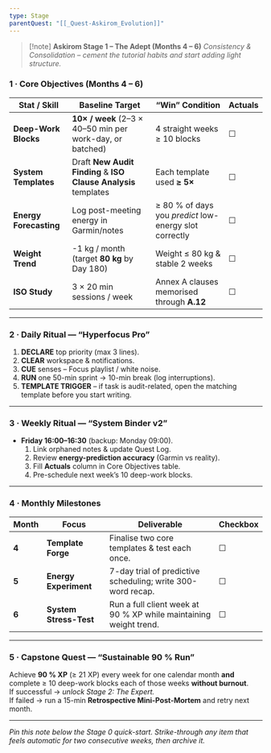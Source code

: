 ```yaml
---
type: Stage
parentQuest: "[[_Quest-Askirom_Evolution]]"
---
```


> [!note] **Askirom Stage 1 – The Adept (Months 4 – 6)**
> *Consistency & Consolidation – cement the tutorial habits and start adding light structure.*

### 1 · Core Objectives (Months 4 – 6)

| Stat / Skill | Baseline Target | “Win” Condition | **Actuals** |
|--------------|-----------------|-----------------|-------------|
| **Deep-Work Blocks** | **10× / week** (2–3 × 40–50 min per work-day, or batched) | 4 straight weeks ≥ 10 blocks | ☐ |
| **System Templates** | Draft **New Audit Finding** & **ISO Clause Analysis** templates | Each template used **≥ 5×** | ☐ |
| **Energy Forecasting** | Log post-meeting energy in Garmin/notes | ≥ 80 % of days you *predict* low-energy slot correctly | ☐ |
| **Weight Trend** | -1 kg / month (target **80 kg** by Day 180) | Weight ≤ 80 kg & stable 2 weeks | ☐ |
| **ISO Study** | 3 × 20 min sessions / week | Annex A clauses memorised through **A.12** | ☐ |

---

### 2 · Daily Ritual — “Hyperfocus Pro”

1. **DECLARE** top priority (max 3 lines).  
2. **CLEAR** workspace & notifications.  
3. **CUE** senses – Focus playlist / white noise.  
4. **RUN** one 50-min sprint → 10-min break (log interruptions).  
5. **TEMPLATE TRIGGER** – if task is audit-related, open the matching template before you start writing.

---

### 3 · Weekly Ritual — “System Binder v2”

- **Friday 16:00–16:30** (backup: Monday 09:00).  
  1. Link orphaned notes & update Quest Log.  
  2. Review **energy-prediction accuracy** (Garmin vs reality).  
  3. Fill **Actuals** column in Core Objectives table.  
  4. Pre-schedule next week’s 10 deep-work blocks.

---

### 4 · Monthly Milestones

| Month | Focus | Deliverable | Checkbox |
|-------|-------|-------------|----------|
| **4** | **Template Forge** | Finalise two core templates & test each once. | ☐ |
| **5** | **Energy Experiment** | 7-day trial of predictive scheduling; write 300-word recap. | ☐ |
| **6** | **System Stress-Test** | Run a full client week at 90 % XP while maintaining weight trend. | ☐ |

---

### 5 · Capstone Quest — “Sustainable 90 % Run”

Achieve **90 % XP** (≥ 21 XP) every week for one calendar month **and** complete ≥ 10 deep-work blocks each of those weeks **without burnout**.  
If successful → *unlock Stage 2: The Expert.*  
If failed → run a 15-min **Retrospective Mini-Post-Mortem** and retry next month.

---

*Pin this note below the Stage 0 quick-start. Strike-through any item that feels automatic for two consecutive weeks, then archive it.*